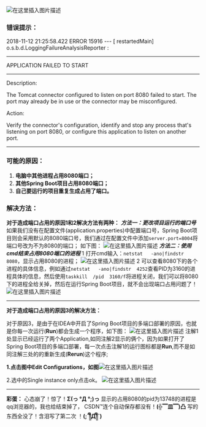 ﻿![在这里插入图片描述](https://img-blog.csdnimg.cn/2018111320063592.jpg)
### 错误提示：
2018-11-12 21:25:58.422 ERROR 15916 --- [  restartedMain] o.s.b.d.LoggingFailureAnalysisReporter   : 

***************************
APPLICATION FAILED TO START
***************************

Description:

The Tomcat connector configured to listen on port 8080 failed to start. The port may already be in use or the connector may be misconfigured.

Action:

Verify the connector's configuration, identify and stop any process that's listening on port 8080, or configure this application to listen on another port.

---
### 可能的原因：

 1. **电脑中其他进程占用8080端口；**
 2. **其他Spring Boot项目占用8080端口；**
 3. **自己要运行的项目重复生成占用了端口。**
 
### 解决方法：
 **对于造成端口占用的原因1和2解决方法有两种：**
 ***方法一：更改项目运行的端口号***
 如果我们没有在配置文件(application.properties)中配置端口号，Spring Boot项目则会采用默认的8080端口号，我们通过在配置文件中添加`server.port=8004`将端口号改为不为8080的端口；
 如下图：
 ![在这里插入图片描述](https://img-blog.csdnimg.cn/20181113201904623.jpg?x-oss-process=image/watermark,type_ZmFuZ3poZW5naGVpdGk,shadow_10,text_aHR0cHM6Ly9ibG9nLmNzZG4ubmV0L2RlZmluZV9MSU4=,size_16,color_FFFFFF,t_70)
  ***方法二：使用cmd结束占用8080端口的进程***
  1 打开cmd输入：`netstat   -ano|findstr  8080`，显示占用8080的进程；
  ![在这里插入图片描述](https://img-blog.csdnimg.cn/20181113202255208.jpg?x-oss-process=image/watermark,type_ZmFuZ3poZW5naGVpdGk,shadow_10,text_aHR0cHM6Ly9ibG9nLmNzZG4ubmV0L2RlZmluZV9MSU4=,size_16,color_FFFFFF,t_70)
  2 可以查看8080下的各个进程的具体信息，例如通过`netstat   -ano|findstr  4252`查看PID为3160的进程具体的信息，然后使用`taskkill  /pid  3160/f`将进程关闭，我们可以将8080下的进程全给关掉，然后在运行Spring Boot项目，就不会出现端口占用问题了！
  ![在这里插入图片描述](https://img-blog.csdnimg.cn/20181113202946648.jpg?x-oss-process=image/watermark,type_ZmFuZ3poZW5naGVpdGk,shadow_10,text_aHR0cHM6Ly9ibG9nLmNzZG4ubmV0L2RlZmluZV9MSU4=,size_16,color_FFFFFF,t_70)



----
 **对于造成端口占用的原因3的解决方法：**
 
 对于原因3，是由于在IDEA中开启了Spring Boot项目的多端口部署的原因，也就是你每一次运行(**Run**)都会生成一个程序，如下图：
 ![在这里插入图片描述](https://img-blog.csdnimg.cn/20181113205451313.jpg?x-oss-process=image/watermark,type_ZmFuZ3poZW5naGVpdGk,shadow_10,text_aHR0cHM6Ly9ibG9nLmNzZG4ubmV0L2RlZmluZV9MSU4=,size_16,color_FFFFFF,t_70)
 注解1处显示已经运行了两个Application,如同注解2显示的俩个，因为如果打开了Spring Boot项目的多端口部署，每一次点击注解1的运行图标都是**Run**,而不是如同注解三处的的重新生成(**Rerun**)这个程序;
 
**1.点击图中Edit Configurations，如图**![在这里插入图片描述](https://img-blog.csdnimg.cn/20181113205949251.png?x-oss-process=image/watermark,type_ZmFuZ3poZW5naGVpdGk,shadow_10,text_aHR0cHM6Ly9ibG9nLmNzZG4ubmV0L2RlZmluZV9MSU4=,size_16,color_FFFFFF,t_70)
 
 2.选中的Single instance only点击ok。
 ![在这里插入图片描述](https://img-blog.csdnimg.cn/20181113210132771.jpg?x-oss-process=image/watermark,type_ZmFuZ3poZW5naGVpdGk,shadow_10,text_aHR0cHM6Ly9ibG9nLmNzZG4ubmV0L2RlZmluZV9MSU4=,size_16,color_FFFFFF,t_70)
 
 ---

**彩蛋：**
 心态崩了！惊了！**Σ(っ °Д °;)っ**
 显示的占用8080的pid为13748的进程是qq浏览器的，我也给结束掉了，
 CSDN™连个自动保存都没有！**(╬▔皿▔)凸**
写的东西全没了！含泪写了第二次 ！**(;´༎ຶД༎ຶ`)**
